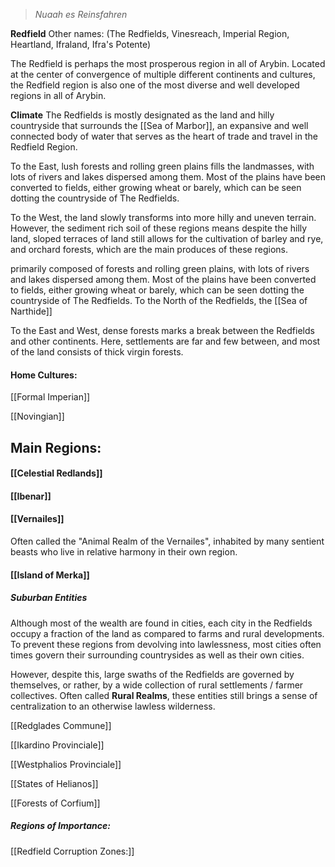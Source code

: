 > *Nuaah es Reinsfahren*

**Redfield** 
Other names: (The Redfields, Vinesreach, Imperial Region, Heartland, Ifraland, Ifra's Potente)

 The Redfield is perhaps the most prosperous region in all of Arybin. Located at the center of convergence of multiple different continents and cultures, the Redfield region is also one of the most diverse and well developed regions in all of Arybin.

**Climate**
The Redfields is mostly designated as the land and hilly countryside that surrounds the [[Sea of Marbor]], an expansive and well connected body of water that serves as the heart of trade and travel in the Redfield Region. 

To the East, lush forests and rolling green plains fills the landmasses, with lots of rivers and lakes dispersed among them. Most of the plains have been converted to fields, either growing wheat or barely, which can be seen dotting the countryside of The Redfields. 

To the West, the land slowly transforms into more hilly and uneven terrain. However, the sediment rich soil of these regions means despite the hilly land, sloped terraces of land still allows for the cultivation of barley and rye, and orchard forests, which are the main produces of these regions.

primarily composed of forests and rolling green plains, with lots of rivers and lakes dispersed among them. Most of the plains have been converted to fields, either growing wheat or barely, which can be seen dotting the countryside of The Redfields. To the North of the Redfields, the [[Sea of Narthide]] 

To the East and West, dense forests marks a break between the Redfields and other continents. Here, settlements are far and few between, and most of the land consists of thick virgin forests. 

#### **Home Cultures:**
[[Formal Imperian]]

[[Novingian]]

## **Main Regions:**

#### **[[Celestial Redlands]]**

#### **[[Ibenar]]**
#### **[[Vernailes]]**
Often called the "Animal Realm of the Vernailes", inhabited by many sentient beasts who live in relative harmony in their own region.
#### **[[Island of Merka]]**


##### **Suburban Entities**
Although most of the wealth are found in cities, each city in the Redfields occupy a fraction of the land as compared to farms and rural developments. To prevent these regions from devolving into lawlessness, most cities often times govern their surrounding countrysides as well as their own cities.

However, despite this, large swaths of the Redfields are governed by themselves, or rather, by a wide collection of rural settlements / farmer collectives. Often called **Rural Realms**, these entities still brings a sense of centralization to an otherwise lawless wilderness.

[[Redglades Commune]]

[[Ikardino Provinciale]]

[[Westphalios Provinciale]]

[[States of Helianos]]

[[Forests of Corfium]]
##### **Regions of Importance:**
[[Redfield Corruption Zones:]]



